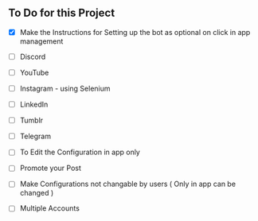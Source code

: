 ## To Do for this Project

 - [x] Make the Instructions for Setting up the bot as optional on click in app management
 - [ ] Discord
 - [ ] YouTube
 - [ ] Instagram - using Selenium
 - [ ] LinkedIn
 - [ ] Tumblr
 - [ ] Telegram
 - [ ] To Edit the Configuration in app only
 - [ ] Promote your Post
 - [ ] Make Configurations not changable by users ( Only in app can be changed )
 - [ ] Multiple Accounts
 